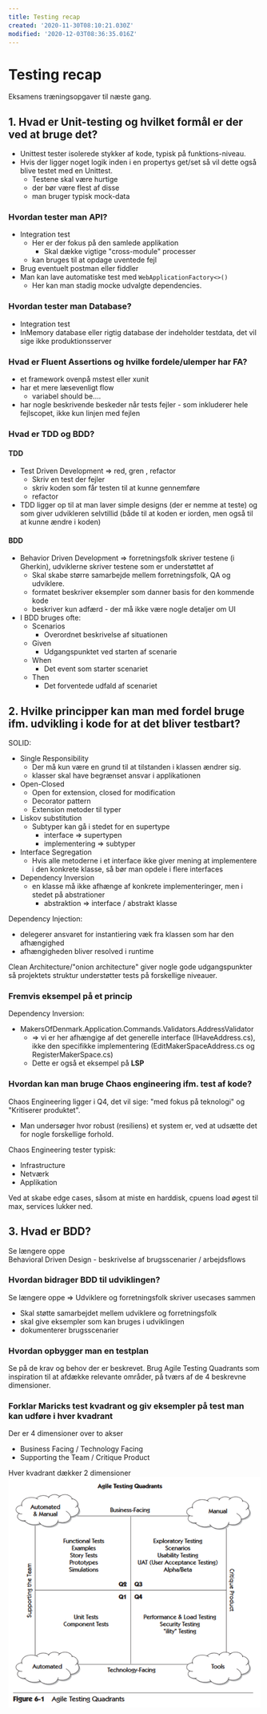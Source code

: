 ```yaml
---
title: Testing recap
created: '2020-11-30T08:10:21.030Z'
modified: '2020-12-03T08:36:35.016Z'
---
```


# Testing recap
Eksamens træningsopgaver til næste gang.

## 1. Hvad er Unit-testing og hvilket formål er der ved at bruge det?
- Unittest tester isolerede stykker af kode, typisk på funktions-niveau. 
- Hvis der ligger noget logik inden i en propertys get/set så vil dette også blive testet med en Unittest.
  - Testene skal være hurtige
  - der bør være flest af disse
  - man bruger typisk mock-data

### Hvordan tester man API?
- Integration test
  - Her er der fokus på den samlede applikation
    - Skal dække vigtige "cross-module" processer
  - kan bruges til at opdage uventede fejl
- Brug eventuelt postman eller fiddler
- Man kan lave automatiske test med `WebApplicationFactory<>()`
  - Her kan man stadig mocke udvalgte dependencies.

### Hvordan tester man Database?
- Integration test
- InMemory database eller rigtig database der indeholder testdata, det vil sige ikke produktionsserver

### Hvad er Fluent Assertions og hvilke fordele/ulemper har FA?
- et framework ovenpå mstest eller xunit
- har et mere læsevenligt flow
  - variabel should be....
- har nogle beskrivende beskeder når tests fejler - som inkluderer hele fejlscopet, ikke kun linjen med fejlen

### Hvad er TDD og BDD?
#### TDD
- Test Driven Development => red, gren , refactor
  - Skriv en test der fejler
  - skriv koden som får testen til at kunne gennemføre
  - refactor
- TDD ligger op til at man laver simple designs (der er nemme at teste) og som giver udvikleren selvtillid (både til at koden er iorden, men også til at kunne ændre i koden)

#### BDD
- Behavior Driven Development => forretningsfolk skriver testene (i Gherkin), udviklerne skriver testene som er understøttet af 
  - Skal skabe større samarbejde mellem forretningsfolk, QA og udviklere.
  - formatet beskriver eksempler som danner basis for den kommende kode
  - beskriver kun adfærd - der må ikke være nogle detaljer om UI
- I BDD bruges ofte:
  - Scenarios
    - Overordnet beskrivelse af situationen
  - Given
    - Udgangspunktet ved starten af scenarie
  - When
    - Det event som starter scenariet
  - Then
    - Det forventede udfald af scenariet

## 2. Hvilke principper kan man med fordel bruge ifm. udvikling i kode for at det bliver testbart?
SOLID:  
- Single Responsibility
  - Der må kun være en grund til at tilstanden i klassen ændrer sig.
  - klasser skal have begrænset ansvar i applikationen
- Open-Closed
  - Open for extension, closed for modification
  - Decorator pattern
  - Extension metoder til typer
- Liskov substitution
  - Subtyper kan gå i stedet for en supertype
    - interface => supertypen
    - implementering => subtyper
- Interface Segregation
  - Hvis alle metoderne i et interface ikke giver mening at implementere i den konkrete klasse, så bør man opdele i flere interfaces
- Dependency Inversion
  - en klasse må ikke afhænge af konkrete implementeringer, men i stedet på abstrationer 
    - abstraktion => interface / abstrakt klasse
  
Dependency Injection:  
- delegerer ansvaret for instantiering væk fra klassen som har den afhængighed
- afhængigheden bliver resolved i runtime

Clean Architecture/"onion architecture" giver nogle gode udgangspunkter så projektets struktur understøtter tests på forskellige niveauer.

### Fremvis eksempel på et princip
Dependency Inversion:
- MakersOfDenmark.Application.Commands.Validators.AddressValidator  
    - => vi er her afhængige af det generelle interface (IHaveAddress.cs), ikke den specifikke implementering (EditMakerSpaceAddress.cs og RegisterMakerSpace.cs)
    - Dette er også et eksempel på __LSP__

### Hvordan kan man bruge Chaos engineering ifm. test af kode?
Chaos Engineering ligger i Q4, det vil sige:  "med fokus på teknologi" og "Kritiserer produktet".
- Man undersøger hvor robust (resiliens) et system er, ved at udsætte det for nogle forskellige forhold.

Chaos Engineering tester typisk:
- Infrastructure
- Netværk
- Applikation

Ved at skabe edge cases, såsom at miste en harddisk, cpuens load øgest til max, services lukker ned.


## 3. Hvad er BDD?
Se længere oppe  
Behavioral Driven Design - beskrivelse af brugsscenarier / arbejdsflows

### Hvordan bidrager BDD til udviklingen?
Se længere oppe => Udviklere og forretningsfolk skriver usecases sammen
- Skal støtte samarbejdet mellem udviklere og forretningsfolk
- skal give eksempler som kan bruges i udviklingen
- dokumenterer brugsscenarier

### Hvordan opbygger man en testplan
Se på de krav og behov der er beskrevet. Brug Agile Testing Quadrants som inspiration til at afdække relevante områder, på tværs af de 4 beskrevne dimensioner.

### Forklar Maricks test kvadrant og giv eksempler på test man kan udføre i hver kvadrant
Der er 4 dimensioner over to akser
 - Business Facing / Technology Facing
 - Supporting the Team / Critique Product

Hver kvadrant dækker 2 dimensioner
![Agile Testing Quadrant](./testing/atq.PNG)

